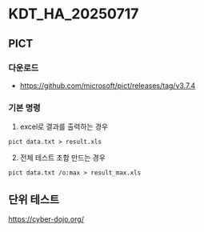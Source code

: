 # KDT_HA_20250717

## PICT
### 다운로드
* https://github.com/microsoft/pict/releases/tag/v3.7.4

### 기본 명령
1. excel로 결과를 출력하는 경우
```
pict data.txt > result.xls
```

2. 전체 테스트 조합 만드는 경우
```
pict data.txt /o:max > result_max.xls
```

## 단위 테스트
https://cyber-dojo.org/


